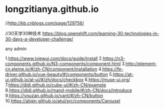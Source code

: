# longzitianya.github.io
//http://kb.cnblogs.com/page/129756/

//30天学30种技术
https://blog.openshift.com/learning-30-technologies-in-30-days-a-developer-challenge/


any  admin

1.https://www.iviewui.com/docs/guide/install
2.https://n3-components.github.io/N3-components/component.html 
3.http://element-cn.eleme.io/#/zh-CN/component/installation
4.https://fe-driver.github.io/vue-beauty/#/components/button
5.https://at-ui.github.io/at-ui/#/zh/docs/checkbox
6.https://muse-ui.org/ 
7.https://didi.github.io/cube-ui/#/zh-CN/example 
8.https://didi.github.io/mand-mobile/#/zh-CN/docs/introduce 
9.https://youzan.github.io/vant/#/zh-CN/button 
10.https://aliqin.github.io/atui/src/components/Carousel 
